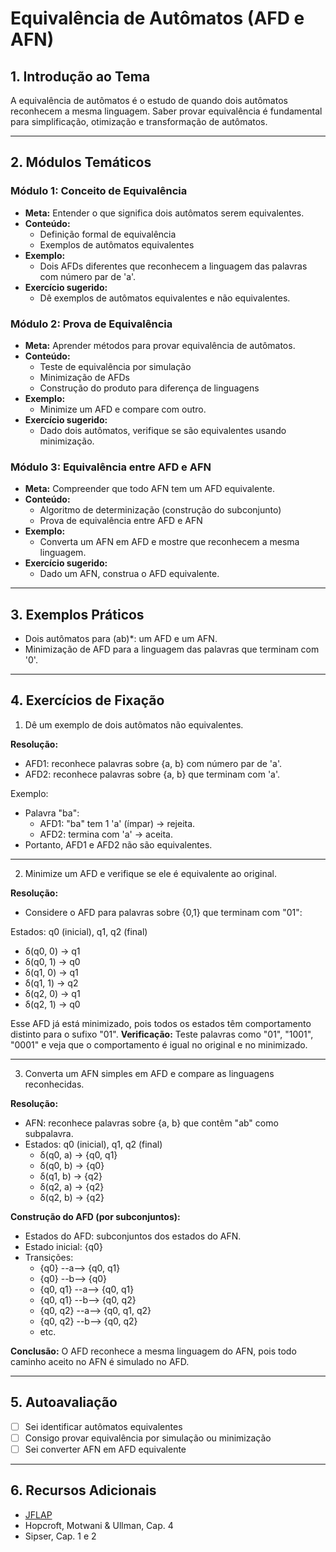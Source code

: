 # Equivalência de Autômatos (AFD e AFN)

## 1. Introdução ao Tema

A equivalência de autômatos é o estudo de quando dois autômatos reconhecem a mesma linguagem. Saber provar equivalência é fundamental para simplificação, otimização e transformação de autômatos.

---

## 2. Módulos Temáticos

### Módulo 1: Conceito de Equivalência

- **Meta:** Entender o que significa dois autômatos serem equivalentes.
- **Conteúdo:**
  - Definição formal de equivalência
  - Exemplos de autômatos equivalentes
- **Exemplo:**
  - Dois AFDs diferentes que reconhecem a linguagem das palavras com número par de 'a'.
- **Exercício sugerido:**
  - Dê exemplos de autômatos equivalentes e não equivalentes.

### Módulo 2: Prova de Equivalência

- **Meta:** Aprender métodos para provar equivalência de autômatos.
- **Conteúdo:**
  - Teste de equivalência por simulação
  - Minimização de AFDs
  - Construção do produto para diferença de linguagens
- **Exemplo:**
  - Minimize um AFD e compare com outro.
- **Exercício sugerido:**
  - Dado dois autômatos, verifique se são equivalentes usando minimização.

### Módulo 3: Equivalência entre AFD e AFN

- **Meta:** Compreender que todo AFN tem um AFD equivalente.
- **Conteúdo:**
  - Algoritmo de determinização (construção do subconjunto)
  - Prova de equivalência entre AFD e AFN
- **Exemplo:**
  - Converta um AFN em AFD e mostre que reconhecem a mesma linguagem.
- **Exercício sugerido:**
  - Dado um AFN, construa o AFD equivalente.

---

## 3. Exemplos Práticos

- Dois autômatos para (ab)\*: um AFD e um AFN.
- Minimização de AFD para a linguagem das palavras que terminam com '0'.

---

## 4. Exercícios de Fixação

1. Dê um exemplo de dois autômatos não equivalentes.

<!-- RESOLUÇÃO E EXPLICAÇÃO DIDÁTICA -->

**Resolução:**

- AFD1: reconhece palavras sobre {a, b} com número par de 'a'.
- AFD2: reconhece palavras sobre {a, b} que terminam com 'a'.

Exemplo:

- Palavra "ba":
  - AFD1: "ba" tem 1 'a' (ímpar) → rejeita.
  - AFD2: termina com 'a' → aceita.
- Portanto, AFD1 e AFD2 não são equivalentes.

---

2. Minimize um AFD e verifique se ele é equivalente ao original.

<!-- RESOLUÇÃO E EXPLICAÇÃO DIDÁTICA -->

**Resolução:**

- Considere o AFD para palavras sobre {0,1} que terminam com "01":

Estados: q0 (inicial), q1, q2 (final)

- δ(q0, 0) → q1
- δ(q0, 1) → q0
- δ(q1, 0) → q1
- δ(q1, 1) → q2
- δ(q2, 0) → q1
- δ(q2, 1) → q0

Esse AFD já está minimizado, pois todos os estados têm comportamento distinto para o sufixo "01".
**Verificação:** Teste palavras como "01", "1001", "0001" e veja que o comportamento é igual no original e no minimizado.

---

3. Converta um AFN simples em AFD e compare as linguagens reconhecidas.

<!-- RESOLUÇÃO E EXPLICAÇÃO DIDÁTICA -->

**Resolução:**

- AFN: reconhece palavras sobre {a, b} que contêm "ab" como subpalavra.
- Estados: q0 (inicial), q1, q2 (final)
  - δ(q0, a) → {q0, q1}
  - δ(q0, b) → {q0}
  - δ(q1, b) → {q2}
  - δ(q2, a) → {q2}
  - δ(q2, b) → {q2}

**Construção do AFD (por subconjuntos):**

- Estados do AFD: subconjuntos dos estados do AFN.
- Estado inicial: {q0}
- Transições:
  - {q0} --a--> {q0, q1}
  - {q0} --b--> {q0}
  - {q0, q1} --a--> {q0, q1}
  - {q0, q1} --b--> {q0, q2}
  - {q0, q2} --a--> {q0, q1, q2}
  - {q0, q2} --b--> {q0, q2}
  - etc.

**Conclusão:** O AFD reconhece a mesma linguagem do AFN, pois todo caminho aceito no AFN é simulado no AFD.

---

## 5. Autoavaliação

- [ ] Sei identificar autômatos equivalentes
- [ ] Consigo provar equivalência por simulação ou minimização
- [ ] Sei converter AFN em AFD equivalente

---

## 6. Recursos Adicionais

- [JFLAP](http://www.jflap.org/)
- Hopcroft, Motwani & Ullman, Cap. 4
- Sipser, Cap. 1 e 2
